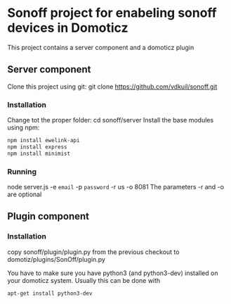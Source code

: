 # Sonoff project for enabeling sonoff devices in Domoticz
This project contains a server component and a domoticz plugin

## Server component
Clone this project using git:
git clone https://github.com/vdkuil/sonoff.git
### Installation
Change tot the proper folder:
cd sonoff/server
Install the base modules using npm:
```bash
npm install ewelink-api
npm install express
npm install minimist
```
### Running
node server.js -e `email` -p `password` -r us -o 8081
The parameters -r and -o are optional


## Plugin component

### Installation
copy sonoff/plugin/plugin.py from the previous checkout to domotiz/plugins/SonOff/plugin.py

You have to make sure you have python3 (and python3-dev) installed on your domoticz system. Usually this can be done with
```bash
apt-get install python3-dev
```
